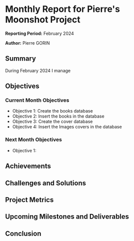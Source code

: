 # Monthly Report for Pierre's Moonshot Project
**Reporting Period:** February 2024

**Author:** Pierre GORIN

## Summary
During February 2024 I manage 

## Objectives
### Current Month Objectives
- Objective 1: Create the books database
- Objective 2: Insert the books in the database
- Objective 3: Create the cover database
- Objective 4: Insert the Images covers in the database

### Next Month Objectives
- Objective 1: 

## Achievements


## Challenges and Solutions


## Project Metrics


## Upcoming Milestones and Deliverables


## Conclusion
